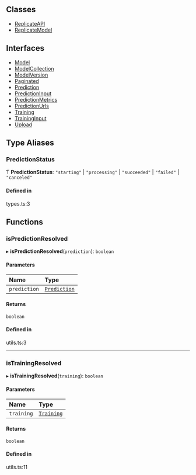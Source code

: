 ## Classes

- [ReplicateAPI](classes/ReplicateAPI.md)
- [ReplicateModel](classes/ReplicateModel.md)

## Interfaces

- [Model](interfaces/Model.md)
- [ModelCollection](interfaces/ModelCollection.md)
- [ModelVersion](interfaces/ModelVersion.md)
- [Paginated](interfaces/Paginated.md)
- [Prediction](interfaces/Prediction.md)
- [PredictionInput](interfaces/PredictionInput.md)
- [PredictionMetrics](interfaces/PredictionMetrics.md)
- [PredictionUrls](interfaces/PredictionUrls.md)
- [Training](interfaces/Training.md)
- [TrainingInput](interfaces/TrainingInput.md)
- [Upload](interfaces/Upload.md)

## Type Aliases

### PredictionStatus

Ƭ **PredictionStatus**: ``"starting"`` \| ``"processing"`` \| ``"succeeded"`` \| ``"failed"`` \| ``"canceled"``

#### Defined in

types.ts:3

## Functions

### isPredictionResolved

▸ **isPredictionResolved**(`prediction`): `boolean`

#### Parameters

| Name | Type |
| :------ | :------ |
| `prediction` | [`Prediction`](interfaces/Prediction.md) |

#### Returns

`boolean`

#### Defined in

utils.ts:3

___

### isTrainingResolved

▸ **isTrainingResolved**(`training`): `boolean`

#### Parameters

| Name | Type |
| :------ | :------ |
| `training` | [`Training`](interfaces/Training.md) |

#### Returns

`boolean`

#### Defined in

utils.ts:11
